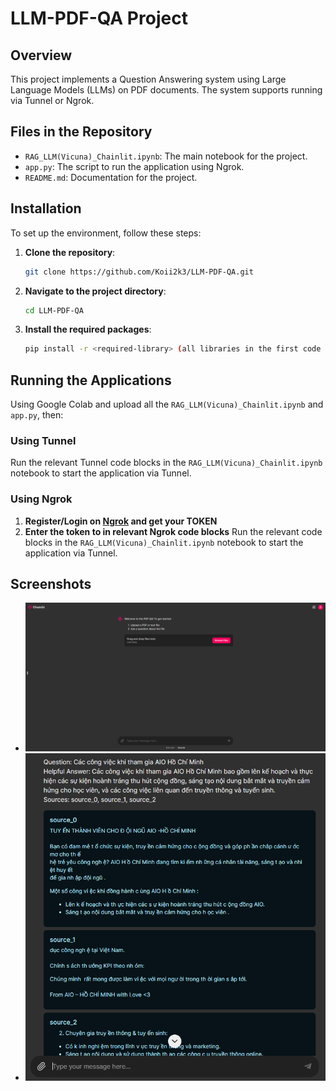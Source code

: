 # LLM-PDF-QA Project

## Overview
This project implements a Question Answering system using Large Language Models (LLMs) on PDF documents. The system supports running via Tunnel or Ngrok.

## Files in the Repository
- `RAG_LLM(Vicuna)_Chainlit.ipynb`: The main notebook for the project.
- `app.py`: The script to run the application using Ngrok.
- `README.md`: Documentation for the project.

## Installation
To set up the environment, follow these steps:
1. **Clone the repository**:
    ```bash
    git clone https://github.com/Koii2k3/LLM-PDF-QA.git
    ```

2. **Navigate to the project directory**:
    ```bash
    cd LLM-PDF-QA
    ```

3. **Install the required packages**:
    ```bash
    pip install -r <required-library> (all libraries in the first code block in RAG_LLM(Vicuna)_Chainlit.ipynb file)
    ```

## Running the Applications
Using Google Colab and upload all the `RAG_LLM(Vicuna)_Chainlit.ipynb` and `app.py`, then:
### Using Tunnel
Run the relevant Tunnel code blocks in the `RAG_LLM(Vicuna)_Chainlit.ipynb` notebook to start the application via Tunnel.
### Using Ngrok
1. **Register/Login on [Ngrok](https://ngrok.com/) and get your TOKEN**
2. **Enter the token to <your-ngrok-token> in relevant Ngrok code blocks**
Run the relevant code blocks in the `RAG_LLM(Vicuna)_Chainlit.ipynb` notebook to start the application via Tunnel.

## Screenshots
- ![Wait to upload PDF](./data/1.png)
- ![Result](./data/2.png)